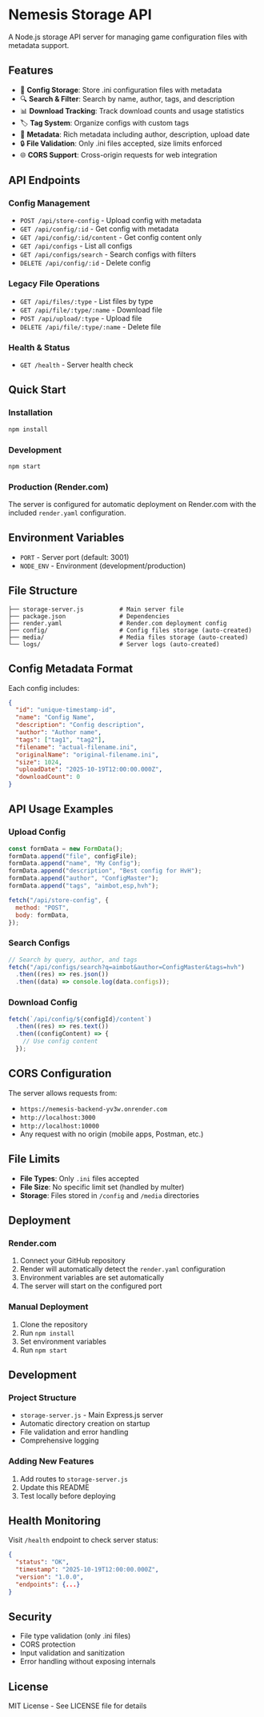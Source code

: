 # Nemesis Storage API

A Node.js storage API server for managing game configuration files with metadata support.

## Features

- 📁 **Config Storage**: Store .ini configuration files with metadata
- 🔍 **Search & Filter**: Search by name, author, tags, and description
- 📊 **Download Tracking**: Track download counts and usage statistics
- 🏷️ **Tag System**: Organize configs with custom tags
- 📝 **Metadata**: Rich metadata including author, description, upload date
- 🔒 **File Validation**: Only .ini files accepted, size limits enforced
- 🌐 **CORS Support**: Cross-origin requests for web integration

## API Endpoints

### Config Management

- `POST /api/store-config` - Upload config with metadata
- `GET /api/config/:id` - Get config with metadata
- `GET /api/config/:id/content` - Get config content only
- `GET /api/configs` - List all configs
- `GET /api/configs/search` - Search configs with filters
- `DELETE /api/config/:id` - Delete config

### Legacy File Operations

- `GET /api/files/:type` - List files by type
- `GET /api/file/:type/:name` - Download file
- `POST /api/upload/:type` - Upload file
- `DELETE /api/file/:type/:name` - Delete file

### Health & Status

- `GET /health` - Server health check

## Quick Start

### Installation

```bash
npm install
```

### Development

```bash
npm start
```

### Production (Render.com)

The server is configured for automatic deployment on Render.com with the included `render.yaml` configuration.

## Environment Variables

- `PORT` - Server port (default: 3001)
- `NODE_ENV` - Environment (development/production)

## File Structure

```
├── storage-server.js          # Main server file
├── package.json               # Dependencies
├── render.yaml                # Render.com deployment config
├── config/                    # Config files storage (auto-created)
├── media/                     # Media files storage (auto-created)
└── logs/                      # Server logs (auto-created)
```

## Config Metadata Format

Each config includes:

```json
{
  "id": "unique-timestamp-id",
  "name": "Config Name",
  "description": "Config description",
  "author": "Author name",
  "tags": ["tag1", "tag2"],
  "filename": "actual-filename.ini",
  "originalName": "original-filename.ini",
  "size": 1024,
  "uploadDate": "2025-10-19T12:00:00.000Z",
  "downloadCount": 0
}
```

## API Usage Examples

### Upload Config

```javascript
const formData = new FormData();
formData.append("file", configFile);
formData.append("name", "My Config");
formData.append("description", "Best config for HvH");
formData.append("author", "ConfigMaster");
formData.append("tags", "aimbot,esp,hvh");

fetch("/api/store-config", {
  method: "POST",
  body: formData,
});
```

### Search Configs

```javascript
// Search by query, author, and tags
fetch("/api/configs/search?q=aimbot&author=ConfigMaster&tags=hvh")
  .then((res) => res.json())
  .then((data) => console.log(data.configs));
```

### Download Config

```javascript
fetch(`/api/config/${configId}/content`)
  .then((res) => res.text())
  .then((configContent) => {
    // Use config content
  });
```

## CORS Configuration

The server allows requests from:

- `https://nemesis-backend-yv3w.onrender.com`
- `http://localhost:3000`
- `http://localhost:10000`
- Any request with no origin (mobile apps, Postman, etc.)

## File Limits

- **File Types**: Only `.ini` files accepted
- **File Size**: No specific limit set (handled by multer)
- **Storage**: Files stored in `/config` and `/media` directories

## Deployment

### Render.com

1. Connect your GitHub repository
2. Render will automatically detect the `render.yaml` configuration
3. Environment variables are set automatically
4. The server will start on the configured port

### Manual Deployment

1. Clone the repository
2. Run `npm install`
3. Set environment variables
4. Run `npm start`

## Development

### Project Structure

- `storage-server.js` - Main Express.js server
- Automatic directory creation on startup
- File validation and error handling
- Comprehensive logging

### Adding New Features

1. Add routes to `storage-server.js`
2. Update this README
3. Test locally before deploying

## Health Monitoring

Visit `/health` endpoint to check server status:

```json
{
  "status": "OK",
  "timestamp": "2025-10-19T12:00:00.000Z",
  "version": "1.0.0",
  "endpoints": {...}
}
```

## Security

- File type validation (only .ini files)
- CORS protection
- Input validation and sanitization
- Error handling without exposing internals

## License

MIT License - See LICENSE file for details
